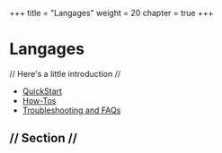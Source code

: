 +++
title = "Langages"
weight = 20
chapter = true
+++

# Langages

// Here's a little introduction //

- [QuickStart]()
- [How-Tos]()
- [Troubleshooting and FAQs]()

## // Section //

